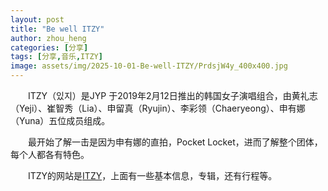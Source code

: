 ```yaml
---
layout: post
title: "Be well ITZY"
author: zhou_heng
categories: [分享] 
tags: [分享,音乐,ITZY]
image: assets/img/2025-10-01-Be-well-ITZY/PrdsjW4y_400x400.jpg
---
```


&emsp;&emsp;ITZY（있지）是JYP 于2019年2月12日推出的韩国女子演唱组合，由黄礼志（Yeji）、崔智秀（Lia）、申留真（Ryujin）、李彩领（Chaeryeong）、申有娜（Yuna）五位成员组成。

&emsp;&emsp;最开始了解一击是因为申有娜的直拍，Pocket Locket，进而了解整个团体，每个人都各有特色。

&emsp;&emsp;ITZY的网站是[ITZY](https://itzy.jype.com/)，上面有一些基本信息，专辑，还有行程等。
